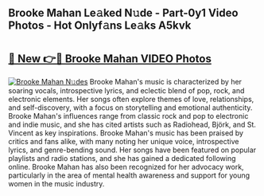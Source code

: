 ## Brooke Mahan Le𝚊ked N𝚞de - Part-0y1 Video Photos - Hot Onlyf𝚊ns Le𝚊ks A5kvk

# <h2><a href="http://ac11981.deff.icu/?id=Brooke+Mahan">🔗 New 👉🔴 Brooke Mahan VIDEO Photos</a></h2>

[![Brooke Mahan N𝚞des](https://i.imgur.com/rIISA9y.gif)](http://ac11981.deff.icu/?id=Brooke+Mahan)
Brooke Mahan's music is characterized by her soaring vocals, introspective lyrics, and eclectic blend of pop, rock, and electronic elements. Her songs often explore themes of love, relationships, and self-discovery, with a focus on storytelling and emotional authenticity. Brooke Mahan's influences range from classic rock and pop to electronic and indie music, and she has cited artists such as Radiohead, Björk, and St. Vincent as key inspirations. Brooke Mahan's music has been praised by critics and fans alike, with many noting her unique voice, introspective lyrics, and genre-bending sound. Her songs have been featured on popular playlists and radio stations, and she has gained a dedicated following online. Brooke Mahan has also been recognized for her advocacy work, particularly in the area of mental health awareness and support for young women in the music industry.
